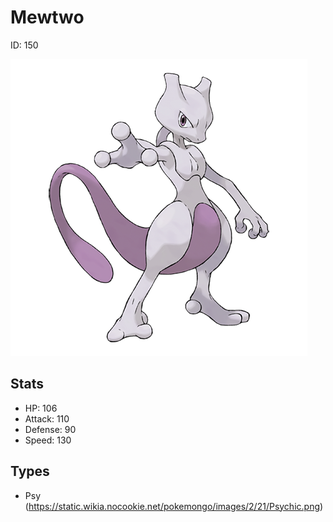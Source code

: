 # Mewtwo


ID: 150

![](https://raw.githubusercontent.com/PokeAPI/sprites/master/sprites/pokemon/other/official-artwork/150.png "Mewtwo")

## Stats


 - HP: 106
 - Attack: 110
 - Defense: 90
 - Speed: 130

## Types


 - Psy (https://static.wikia.nocookie.net/pokemongo/images/2/21/Psychic.png)
